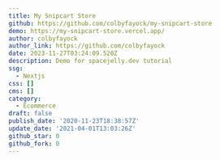 ```yaml
---
title: My Snipcart Store
github: https://github.com/colbyfayock/my-snipcart-store
demo: https://my-snipcart-store.vercel.app/
author: colbyfayock
author_link: https://github.com/colbyfayock
date: 2023-11-27T03:24:09.520Z
description: Demo for spacejelly.dev tutorial
ssg:
  - Nextjs
css: []
cms: []
category:
  - Ecommerce
draft: false
publish_date: '2020-11-23T18:38:57Z'
update_date: '2021-04-01T13:03:26Z'
github_star: 0
github_fork: 0
---
```

